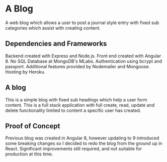 # A Blog

A web blog which allows a user to post a journal style entry with fixed sub categories which assist with creating content.

## Dependencies and Frameworks

Backend created with Express and Node.js. Front end created with Angular 8. No SQL Database at MongoDB's MLabs. Authentication using bcrypt and passport. Additional features provided by Nodemailer and Mongoose. Hosting by Heroku.

## A blog

This is a simple blog with fixed sub headings which help a user form content. This is a full stack application with full create, read, update and delete functionality limited to content a specific user has created. 

## Proof of Concept

Previous blog was created in Angular 8, however updating to 9 introduced some breaking changes so I decided to redo the blog from the ground up in React. Significant improvements still required, and not suitable for production at this time. 


